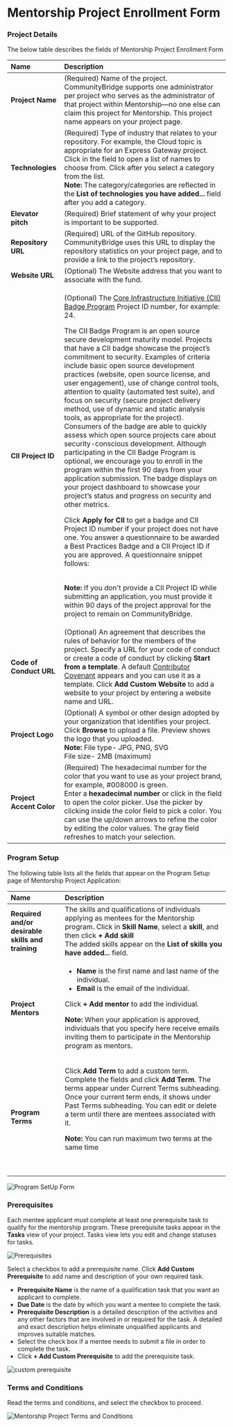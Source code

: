 # Mentorship Project Enrollment Form

### Project Details <a id="MentorshipProjectApplication-ProjectDetails"></a>

The below table describes the fields of Mentorship Project Enrollment Form

<table>
  <thead>
    <tr>
      <th style="text-align:left">Name</th>
      <th style="text-align:left">Description</th>
    </tr>
  </thead>
  <tbody>
    <tr>
      <td style="text-align:left"><b>Project Name</b>
      </td>
      <td style="text-align:left">(Required) Name of the project.
        <br />CommunityBridge supports one administrator per project who serves as the
        administrator of that project within Mentorship&#x2014;no one else can
        claim this project for Mentorship. This project name appears on your project
        page.</td>
    </tr>
    <tr>
      <td style="text-align:left"><b>Technologies</b>
      </td>
      <td style="text-align:left">(Required) Type of industry that relates to your repository. For example,
        the Cloud topic is appropriate for an Express Gateway project. Click in
        the field to open a list of names to choose from. Click
        <img src="https://docs.linuxfoundation.org/download/thumbnails/7418712/Add%20Category.JPG?version=1&amp;modificationDate=1583236123723&amp;api=v2"
        alt/>after you select a category from the list.
        <br /><b>Note: </b>The category/categories are reflected in the<b> List of technologies you have added... </b>field
        after you add a category.</td>
    </tr>
    <tr>
      <td style="text-align:left"><b>Elevator pitch</b> 
      </td>
      <td style="text-align:left">(Required) Brief statement of why your project is important to be supported.</td>
    </tr>
    <tr>
      <td style="text-align:left"><b>Repository URL</b>
      </td>
      <td style="text-align:left">(Required) URL of the GitHub repository.
        <br />CommunityBridge uses this URL to display the repository statistics on
        your project page, and to provide a link to the project&#x2019;s repository.</td>
    </tr>
    <tr>
      <td style="text-align:left"><b>Website URL</b>
      </td>
      <td style="text-align:left">(Optional) The Website address that you want to associate with the fund.</td>
    </tr>
    <tr>
      <td style="text-align:left"><b>CII Project ID</b>
      </td>
      <td style="text-align:left">
        <p>(Optional) The <a href="https://www.coreinfrastructure.org/programs/badge-program/">Core Infrastructure Initiative (CII) Badge Program</a> Project
          ID number, for example: 24.</p>
        <p>The CII Badge Program is an open source secure development maturity model.
          Projects that have a CII badge showcase the project&#x2019;s commitment
          to security. Examples of criteria include basic open source development
          practices (website, open source license, and user engagement), use of change
          control tools, attention to quality (automated test suite), and focus on
          security (secure project delivery method, use of dynamic and static analysis
          tools, as appropriate for the project). Consumers of the badge are able
          to quickly assess which open source projects care about security-conscious
          development. Although participating in the CII Badge Program is optional,
          we encourage you to enroll in the program within the first 90 days from
          your application submission. The badge displays on your project dashboard
          to showcase your project&#x2019;s status and progress on security and other
          metrics.</p>
        <p>Click <b>Apply for CII</b> to get a badge and CII Project ID number if your
          project does not have one. You answer a questionnaire to be awarded a Best
          Practices Badge and a CII Project ID if you are approved. A questionnaire
          snippet follows:</p>
        <p>
          <img src="https://docs.linuxfoundation.org/download/attachments/7418712/Funding-CII-Badge-Questionnaire.png?version=1&amp;modificationDate=1583236123703&amp;api=v2"
          alt/>
          <br />
          <br /><b>Note: </b>If you don&apos;t provide a CII Project ID while submitting
          an application, you must provide it within 90 days of the project approval
          for the project to remain on CommunityBridge.
          <br />
        </p>
      </td>
    </tr>
    <tr>
      <td style="text-align:left"><b>Code of Conduct URL</b>
      </td>
      <td style="text-align:left">(Optional) An agreement that describes the rules of behavior for the members
        of the project. Specify a URL for your code of conduct or create a code
        of conduct by clicking <b>Start from a template</b>. A default <a href="https://www.contributor-covenant.org/version/1/4/code-of-conduct">Contributor Covenant</a> appears
        and you can use it as a template. Click <b>Add Custom Website</b> to add
        a website to your project by entering a website name and URL.
        <br />
      </td>
    </tr>
    <tr>
      <td style="text-align:left"><b>Project Logo</b>
      </td>
      <td style="text-align:left">(Optional) A symbol or other design adopted by your organization that
        identifies your project. Click <b>Browse</b> to upload a file. Preview shows
        the logo that you uploaded.
        <br /><b>Note:  </b>File type- JPG, PNG, SVG
        <br />File size- 2MB (maximum)</td>
    </tr>
    <tr>
      <td style="text-align:left"><b>Project Accent Color</b>
      </td>
      <td style="text-align:left">(Required) The hexadecimal number for the color that you want to use as
        your project brand, for example, #008000 is green.
        <br />Enter a <b>hexadecimal number</b> or click in the field to open the color
        picker. Use the picker by clicking inside the color field to pick a color.
        You can use the up/down arrows to refine the color by editing the color
        values. The gray field refreshes to match your selection.</td>
    </tr>
  </tbody>
</table>

### Program Setup <a id="MentorshipProjectApplication-ProgramSetup"></a>

The following table lists all the fields that appear on the Program Setup page of Mentorship Project Application:

<table>
  <thead>
    <tr>
      <th style="text-align:left">Name</th>
      <th style="text-align:left">Description</th>
    </tr>
  </thead>
  <tbody>
    <tr>
      <td style="text-align:left"><b>Required and/or desirable skills and training</b>
      </td>
      <td style="text-align:left">The skills and qualifications of individuals applying as mentees for the
        Mentorship program. Click in <b>Skill Name</b>, select a <b>skill</b>, and
        then click <b>+ Add skill</b>
        <br />The added skills appear on the <b>List of skills you have added...</b> field.</td>
    </tr>
    <tr>
      <td style="text-align:left"><b>Project Mentors</b>
      </td>
      <td style="text-align:left">
        <ul>
          <li><b>Name</b> is the first name and last name of the individual.</li>
          <li><b>Email</b> is the email of the individual.</li>
        </ul>
        <p>Click <b>+ Add mentor</b> to add the individual.</p>
        <p><b>Note:</b> When your application is approved, individuals that you specify
          here receive emails inviting them to participate in the Mentorship program
          as mentors.</p>
      </td>
    </tr>
    <tr>
      <td style="text-align:left"><b>Program Terms</b>
      </td>
      <td style="text-align:left">
        <p>Click <b>Add Term </b>to add a custom term. Complete the fields and click <b>Add Term</b>.
          The terms appear under Current Terms subheading. Once your current term
          ends, it shows under Past Terms subheading. You can edit or delete a term
          until there are mentees associated with it.</p>
        <p><b>Note: </b>You can run maximum two terms at the same time</p>
        <p>
          <img src="../../../../.gitbook/assets/add-term-window.png" alt/>
          <img src="../../../../.gitbook/assets/program-terms.png" alt/>
        </p>
      </td>
    </tr>
  </tbody>
</table>

![Program SetUp Form](../../../../.gitbook/assets/program-setup-page.png)

### Prerequisites <a id="MentorshipProjectApplication-Prerequisites"></a>

Each mentee applicant must complete at least one prerequisite task to qualify for the mentorship program. These prerequisite tasks appear in the **Tasks** view of your project. Tasks view lets you edit and change statuses for tasks.

![Prerequisites](../../../../.gitbook/assets/prerequisites.png)

Select a checkbox to add a prerequisite name. Click **Add Custom Prerequisite** to add name and description of your own required task.

* **Prerequisite Name** is the name of a qualification task that you want an applicant to complete.
* **Due Date** is the date by which you want a mentee to complete the task.
* **Prerequisite Description** is a detailed description of the activities and any other factors that are involved in or required for the task. A detailed and exact description helps eliminate unqualified applicants and improves suitable matches.
* Select the check box if a mentee needs to submit a file in order to complete the task.
* Click **+ Add Custom Prerequisite** to add the prerequisite task.

![custom prerequisite](../../../../.gitbook/assets/custom-prerequisite.png)

### Terms and Conditions <a id="MentorshipProjectApplication-TermsandConditions"></a>

Read the terms and conditions, and select the checkbox to proceed.

![Mentorship Project Terms and Conditions](../../../../.gitbook/assets/mentorship-project-terms-and-conditions.png)

  


